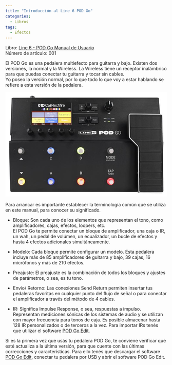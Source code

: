 ```yaml
---
title: "Introducción al Line 6 POD Go"
categories:
  - Libros
tags:
  - Efectos
---
```


Libro: [Line 6 - POD Go Manual de Usuario](/libros/indice-pod-go-manual-de-usuario-3v2jzu/)  
Número de artículo: 001

El POD Go es una pedalera multiefecto para guitarra y bajo. Existen dos versiones, la normal y la Wireless. La Wireless tiene un receptor inalámbrico para que puedas conectar tu guitarra y tocar sin cables.  
Yo poseo la versión normal, por lo que todo lo que voy a estar hablando se refiere a esta versión de la pedalera.  

![POD Go](/assets/images/libros/line6-pod-go-manual-de-usuario/introduccion-al-pod-go/01.jpg)

Para arrancar es importante establecer la terminología común que se utiliza en este manual, para conocer su significado.  

- Bloque:
Son cada uno de los elementos que representan el tono, como amplificadores, cajas, efectos, loopers, etc.  
El POD Go te permite conectar un bloque de amplificador, una caja o IR, un wah, un pedal de volúmen, un ecualizador, un bucle de efectos y hasta 4 efectos adicionales simultáneamente. 

- Modelo:
Cada bloque permite configurar un modelo. Esta pedalera incluye más de 85 amplificadores de guitarra y bajo, 39 cajas, 16 micrófonos y más de 210 efectos.

- Preajuste:
El preajuste es la combinación de todos los bloques y ajustes de parámetros, o sea, es tu tono.

- Envío/ Retorno:
Las conexiones Send Return permiten insertar tus pedaleras favoritas en cualquier punto del flujo de señal o para conectar el amplificador a través del método de 4 cables.

- IR:
Significa Impulse Response, o sea, respuestas a impulso. Representan mediciones sónicas de los sistemas de audio y se utilizan con mayor frecuencia para tonos de caja. Es posible almacenar hasta 128 IR personalizados o de terceros a la vez.  Para importar IRs tenés que utilizar el software [POD Go Edit](http://line6.com/software/). 

Si es la primera vez que usás tu pedalera POD Go, te conviene verificar que esté actualiza a la última versión, para que cuente con las últimas correcciones y características. Para ello tenés que descargar el software [POD Go Edit](http://line6.com/software/), conectar tu pedalera por USB y abrir el software POD Go Edit.